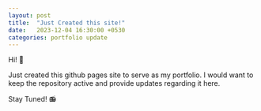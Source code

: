```yaml
---
layout: post
title:  "Just Created this site!"
date:   2023-12-04 16:30:00 +0530
categories: portfolio update
---
```


Hi! :wave:

Just created this github pages site to serve as my portfolio.
I would want to keep the repository active and provide updates regarding it here.

Stay Tuned! :radio: